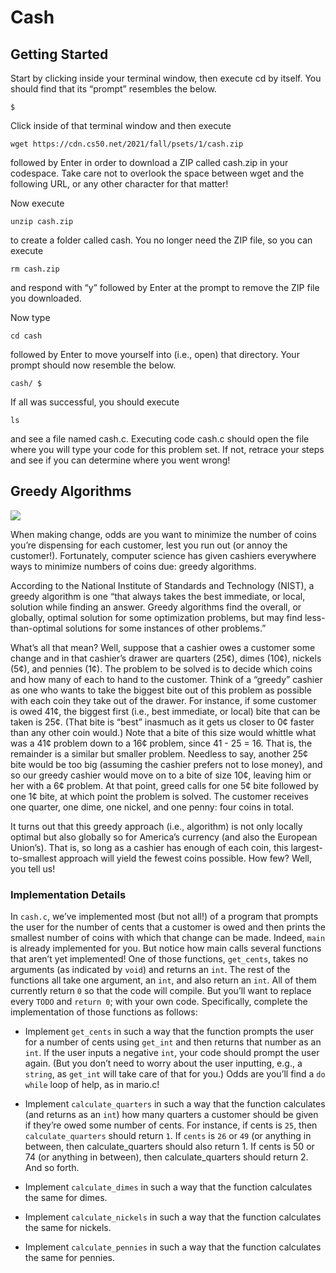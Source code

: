 # Cash
## Getting Started

Start by clicking inside your terminal window, then execute cd by itself. You should find that its “prompt” resembles the below.

``
$
``

Click inside of that terminal window and then execute

``
wget https://cdn.cs50.net/2021/fall/psets/1/cash.zip
``

followed by Enter in order to download a ZIP called cash.zip in your codespace. Take care not to overlook the space between wget and the following URL, or any other character for that matter!

Now execute

``
unzip cash.zip
``

to create a folder called cash. You no longer need the ZIP file, so you can execute

``
rm cash.zip
``

and respond with “y” followed by Enter at the prompt to remove the ZIP file you downloaded.

Now type

``
cd cash
``

followed by Enter to move yourself into (i.e., open) that directory. Your prompt should now resemble the below.

``
cash/ $
``

If all was successful, you should execute

``
ls
``

and see a file named cash.c. Executing code cash.c should open the file where you will type your code for this problem set. If not, retrace your steps and see if you can determine where you went wrong!

## Greedy Algorithms
<img src="https://cs50.harvard.edu/x/2022/psets/1/cash/coins.jpg"></a>

When making change, odds are you want to minimize the number of coins you’re dispensing for each customer, lest you run out (or annoy the customer!). Fortunately, computer science has given cashiers everywhere ways to minimize numbers of coins due: greedy algorithms.

According to the National Institute of Standards and Technology (NIST), a greedy algorithm is one “that always takes the best immediate, or local, solution while finding an answer. Greedy algorithms find the overall, or globally, optimal solution for some optimization problems, but may find less-than-optimal solutions for some instances of other problems.”

What’s all that mean? Well, suppose that a cashier owes a customer some change and in that cashier’s drawer are quarters (25¢), dimes (10¢), nickels (5¢), and pennies (1¢). The problem to be solved is to decide which coins and how many of each to hand to the customer. Think of a “greedy” cashier as one who wants to take the biggest bite out of this problem as possible with each coin they take out of the drawer. For instance, if some customer is owed 41¢, the biggest first (i.e., best immediate, or local) bite that can be taken is 25¢. (That bite is “best” inasmuch as it gets us closer to 0¢ faster than any other coin would.) Note that a bite of this size would whittle what was a 41¢ problem down to a 16¢ problem, since 41 - 25 = 16. That is, the remainder is a similar but smaller problem. Needless to say, another 25¢ bite would be too big (assuming the cashier prefers not to lose money), and so our greedy cashier would move on to a bite of size 10¢, leaving him or her with a 6¢ problem. At that point, greed calls for one 5¢ bite followed by one 1¢ bite, at which point the problem is solved. The customer receives one quarter, one dime, one nickel, and one penny: four coins in total.

It turns out that this greedy approach (i.e., algorithm) is not only locally optimal but also globally so for America’s currency (and also the European Union’s). That is, so long as a cashier has enough of each coin, this largest-to-smallest approach will yield the fewest coins possible. How few? Well, you tell us!

### Implementation Details
In ``cash.c``, we’ve implemented most (but not all!) of a program that prompts the user for the number of cents that a customer is owed and then prints the smallest number of coins with which that change can be made. Indeed, ``main`` is already implemented for you. But notice how main calls several functions that aren’t yet implemented! One of those functions, ``get_cents``, takes no arguments (as indicated by ``void``) and returns an ``int``. The rest of the functions all take one argument, an ``int``, and also return an ``int``. All of them currently return ``0`` so that the code will compile. But you’ll want to replace every ``TODO`` and ``return 0``; with your own code. Specifically, complete the implementation of those functions as follows:

- Implement ``get_cents`` in such a way that the function prompts the user for a number of cents using ``get_int`` and then returns that number as an ``int``. If the user inputs a negative ``int``, your code should prompt the user again. (But you don’t need to worry about the user inputting, e.g., a ``string``, as ``get_int`` will take care of that for you.) Odds are you’ll find a ``do while`` loop of help, as in mario.c!

- Implement ``calculate_quarters`` in such a way that the function calculates (and returns as an ``int``) how many quarters a customer should be given if they’re owed some number of cents. For instance, if cents is ``25``, then ``calculate_quarters`` should return ``1``. If ``cents`` is ``26`` or ``49`` (or anything in between, then calculate_quarters should also return 1. If cents is 50 or 74 (or anything in between), then calculate_quarters should return 2. And so forth.
- Implement ``calculate_dimes`` in such a way that the function calculates the same for dimes.

- Implement ``calculate_nickels`` in such a way that the function calculates the same for nickels.

- Implement ``calculate_pennies`` in such a way that the function calculates the same for pennies.
